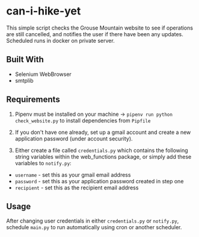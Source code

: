 # can-i-hike-yet
This simple script checks the Grouse Mountain website to see if operations are still cancelled, and notifies the user if there have been any updates. Scheduled runs in docker on private server.

## Built With
- Selenium WebBrowser
- smtplib

## Requirements
1. Pipenv must be installed on your machine -> `pipenv run python check_website.py` to install dependencies from `Pipfile`

2. If you don't have one already, set up a gmail account and create a new application password (under account security). 

3. Either create a file called `credentials.py` which contains the following string variables within the web_functions package, or simply add these variables to `notify.py`:
- `username` - set this as your gmail email address
- `password` - set this as your application password created in step one
- `recipient` - set this as the recipient email address 


## Usage
After changing user credentials in either `credentials.py` or `notify.py`, schedule `main.py` to run automatically using cron or another scheduler.

